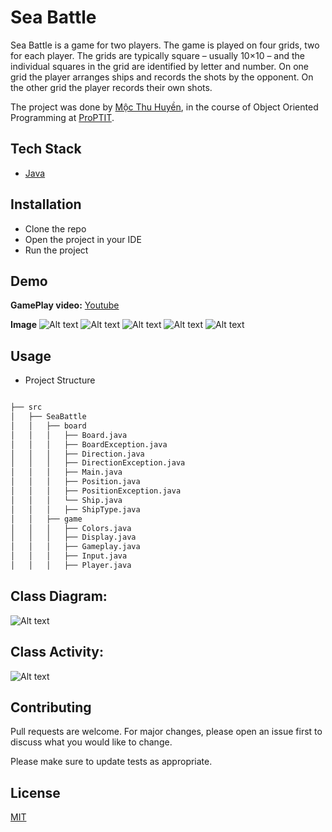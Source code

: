 # Sea Battle

Sea Battle is a game for two players. The game is played on four grids, two for each player. The grids are typically square – usually 10×10 – and the individual squares in the grid are identified by letter and number. On one grid the player arranges ships and records the shots by the opponent. On the other grid the player records their own shots.

The project was done by [Mộc Thu Huyền](https://github.com/K3ynom4), in the course of Object Oriented Programming at [ProPTIT](https://proptit.com/).


## Tech Stack

- [Java](https://www.java.com/en/) 


## Installation

- Clone the repo
- Open the project in your IDE
- Run the project

## Demo
**GamePlay video:** [Youtube](https://www.youtube.com/watch?v=PrtecxArAQA&t=26s)

**Image**
![Alt text](image-1.png)
![Alt text](image-2.png)
![Alt text](image-3.png)
![Alt text](image-4.png)
![Alt text](image-5.png)

## Usage

- Project Structure

```bash

├── src
│   ├── SeaBattle
│   │   ├── board
│   │   │   ├── Board.java
│   │   │   ├── BoardException.java
│   │   │   ├── Direction.java
│   │   │   ├── DirectionException.java
│   │   │   ├── Main.java
│   │   │   ├── Position.java
│   │   │   ├── PositionException.java
│   │   │   └── Ship.java
│   │   │   ├── ShipType.java
│   │   ├── game
│   │   │   ├── Colors.java
│   │   │   ├── Display.java
│   │   │   ├── Gameplay.java
│   │   │   ├── Input.java
│   │   │   ├── Player.java

```
## Class Diagram:
![Alt text](<Class Diagram.png>)
## Class Activity:
![Alt text](<Class Activity.png>)
## Contributing

Pull requests are welcome. For major changes, please open an issue first
to discuss what you would like to change.

Please make sure to update tests as appropriate.

## License

[MIT](https://choosealicense.com/licenses/mit/)